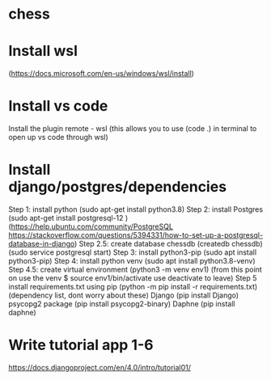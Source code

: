 # chess

# Install wsl
(https://docs.microsoft.com/en-us/windows/wsl/install)

# Install vs code
Install the plugin remote - wsl
(this allows you to use (code .) in terminal to open up vs code through wsl)

# Install django/postgres/dependencies
Step 1: install python (sudo apt-get install python3.8)
Step 2: install Postgres (sudo apt-get install postgresql-12 )
(https://help.ubuntu.com/community/PostgreSQL
https://stackoverflow.com/questions/5394331/how-to-set-up-a-postgresql-database-in-django)
Step 2.5: create database chessdb (createdb chessdb)
(sudo service postgresql start)
Step 3: install python3-pip (sudo apt install python3-pip)
Step 4: install python venv (sudo apt install python3.8-venv)
Step 4.5: create virtual environment (python3 -m venv env1)
(from this point on use the venv $ source env1/bin/activate use deactivate to leave)
Step 5 install requirements.txt using pip (python -m pip install -r requirements.txt)
    (dependency list, dont worry about these)
    Django (pip install Django)
    psycopg2 package (pip install psycopg2-binary)
    Daphne (pip install daphne)

# Write tutorial app 1-6
https://docs.djangoproject.com/en/4.0/intro/tutorial01/